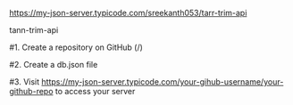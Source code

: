 https://my-json-server.typicode.com/sreekanth053/tarr-trim-api

tann-trim-api

#1. Create a repository on GitHub (/)

#2. Create a db.json file

#3. Visit https://my-json-server.typicode.com/your-gihub-username/your-github-repo to access your server
